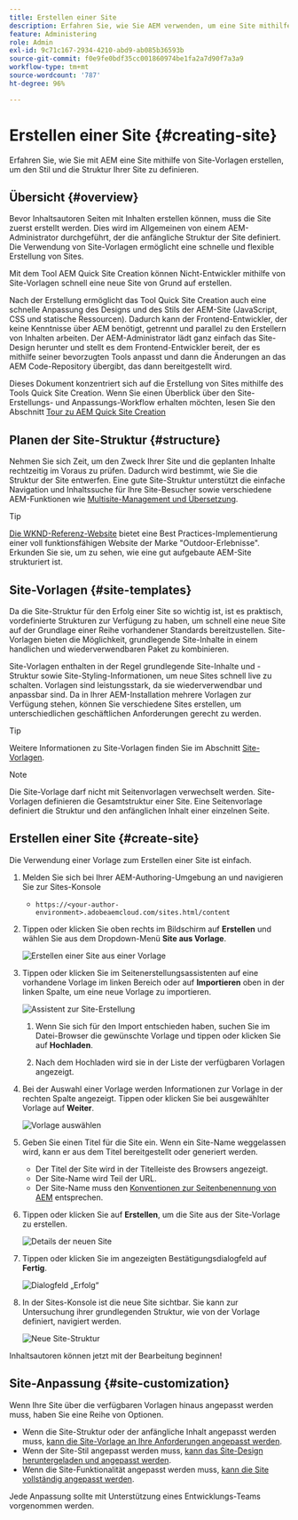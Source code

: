 ```yaml
---
title: Erstellen einer Site
description: Erfahren Sie, wie Sie AEM verwenden, um eine Site mithilfe von Site-Vorlagen zu erstellen, um den Stil und die Struktur Ihrer Site zu definieren.
feature: Administering
role: Admin
exl-id: 9c71c167-2934-4210-abd9-ab085b36593b
source-git-commit: f0e9fe0bdf35cc001860974be1fa2a7d90f7a3a9
workflow-type: tm+mt
source-wordcount: '787'
ht-degree: 96%

---
```


# Erstellen einer Site {#creating-site}

Erfahren Sie, wie Sie mit AEM eine Site mithilfe von Site-Vorlagen erstellen, um den Stil und die Struktur Ihrer Site zu definieren.

## Übersicht {#overview}

Bevor Inhaltsautoren Seiten mit Inhalten erstellen können, muss die Site zuerst erstellt werden. Dies wird im Allgemeinen von einem AEM-Administrator durchgeführt, der die anfängliche Struktur der Site definiert. Die Verwendung von Site-Vorlagen ermöglicht eine schnelle und flexible Erstellung von Sites.

Mit dem Tool AEM Quick Site Creation können Nicht-Entwickler mithilfe von Site-Vorlagen schnell eine neue Site von Grund auf erstellen.

Nach der Erstellung ermöglicht das Tool Quick Site Creation auch eine schnelle Anpassung des Designs und des Stils der AEM-Site (JavaScript, CSS und statische Ressourcen). Dadurch kann der Frontend-Entwickler, der keine Kenntnisse über AEM benötigt, getrennt und parallel zu den Erstellern von Inhalten arbeiten. Der AEM-Administrator lädt ganz einfach das Site-Design herunter und stellt es dem Frontend-Entwickler bereit, der es mithilfe seiner bevorzugten Tools anpasst und dann die Änderungen an das AEM Code-Repository übergibt, das dann bereitgestellt wird.

Dieses Dokument konzentriert sich auf die Erstellung von Sites mithilfe des Tools Quick Site Creation. Wenn Sie einen Überblick über den Site-Erstellungs- und Anpassungs-Workflow erhalten möchten, lesen Sie den Abschnitt [Tour zu AEM Quick Site Creation](/help/journey-sites/quick-site/overview.md)

## Planen der Site-Struktur {#structure}

Nehmen Sie sich Zeit, um den Zweck Ihrer Site und die geplanten Inhalte rechtzeitig im Voraus zu prüfen. Dadurch wird bestimmt, wie Sie die Struktur der Site entwerfen. Eine gute Site-Struktur unterstützt die einfache Navigation und Inhaltssuche für Ihre Site-Besucher sowie verschiedene AEM-Funktionen wie [Multisite-Management und Übersetzung](/help/sites-cloud/administering/msm-and-translation.md).

>[!TIP]
>
>[Die WKND-Referenz-Website](https://wknd.site) bietet eine Best Practices-Implementierung einer voll funktionsfähigen Website der Marke &quot;Outdoor-Erlebnisse&quot;. Erkunden Sie sie, um zu sehen, wie eine gut aufgebaute AEM-Site strukturiert ist.

## Site-Vorlagen {#site-templates}

Da die Site-Struktur für den Erfolg einer Site so wichtig ist, ist es praktisch, vordefinierte Strukturen zur Verfügung zu haben, um schnell eine neue Site auf der Grundlage einer Reihe vorhandener Standards bereitzustellen. Site-Vorlagen bieten die Möglichkeit, grundlegende Site-Inhalte in einem handlichen und wiederverwendbaren Paket zu kombinieren.

Site-Vorlagen enthalten in der Regel grundlegende Site-Inhalte und -Struktur sowie Site-Styling-Informationen, um neue Sites schnell live zu schalten. Vorlagen sind leistungsstark, da sie wiederverwendbar und anpassbar sind. Da in Ihrer AEM-Installation mehrere Vorlagen zur Verfügung stehen, können Sie verschiedene Sites erstellen, um unterschiedlichen geschäftlichen Anforderungen gerecht zu werden.

>[!TIP]
>
>Weitere Informationen zu Site-Vorlagen finden Sie im Abschnitt [Site-Vorlagen](site-templates.md).

>[!NOTE]
>
>Die Site-Vorlage darf nicht mit Seitenvorlagen verwechselt werden. Site-Vorlagen definieren die Gesamtstruktur einer Site. Eine Seitenvorlage definiert die Struktur und den anfänglichen Inhalt einer einzelnen Seite.

## Erstellen einer Site {#create-site}

Die Verwendung einer Vorlage zum Erstellen einer Site ist einfach.

1. Melden Sie sich bei Ihrer AEM-Authoring-Umgebung an und navigieren Sie zur Sites-Konsole

   * `https://<your-author-environment>.adobeaemcloud.com/sites.html/content`

1. Tippen oder klicken Sie oben rechts im Bildschirm auf **Erstellen** und wählen Sie aus dem Dropdown-Menü **Site aus Vorlage**.

   ![Erstellen einer Site aus einer Vorlage](../assets/create-site-from-template.png)

1. Tippen oder klicken Sie im Seitenerstellungsassistenten auf eine vorhandene Vorlage im linken Bereich oder auf **Importieren** oben in der linken Spalte, um eine neue Vorlage zu importieren.

   ![Assistent zur Site-Erstellung](../assets/site-creation-wizard.png)

   1. Wenn Sie sich für den Import entschieden haben, suchen Sie im Datei-Browser die gewünschte Vorlage und tippen oder klicken Sie auf **Hochladen**.

   1. Nach dem Hochladen wird sie in der Liste der verfügbaren Vorlagen angezeigt.

1. Bei der Auswahl einer Vorlage werden Informationen zur Vorlage in der rechten Spalte angezeigt. Tippen oder klicken Sie bei ausgewählter Vorlage auf **Weiter**.

   ![Vorlage auswählen](../assets/select-site-template.png)

1. Geben Sie einen Titel für die Site ein. Wenn ein Site-Name weggelassen wird, kann er aus dem Titel bereitgestellt oder generiert werden.

   * Der Titel der Site wird in der Titelleiste des Browsers angezeigt.
   * Der Site-Name wird Teil der URL.
   * Der Site-Name muss den [Konventionen zur Seitenbenennung von AEM](/help/sites-cloud/authoring/fundamentals/organizing-pages.md#page-name-restrictions-and-best-practices) entsprechen.

1. Tippen oder klicken Sie auf **Erstellen**, um die Site aus der Site-Vorlage zu erstellen.

   ![Details der neuen Site](../assets/create-site-details.png)

1. Tippen oder klicken Sie im angezeigten Bestätigungsdialogfeld auf **Fertig**.

   ![Dialogfeld „Erfolg“](../assets/success.png)

1. In der Sites-Konsole ist die neue Site sichtbar. Sie kann zur Untersuchung ihrer grundlegenden Struktur, wie von der Vorlage definiert, navigiert werden.

   ![Neue Site-Struktur](../assets/new-site.png)

Inhaltsautoren können jetzt mit der Bearbeitung beginnen!

## Site-Anpassung {#site-customization}

Wenn Ihre Site über die verfügbaren Vorlagen hinaus angepasst werden muss, haben Sie eine Reihe von Optionen.

* Wenn die Site-Struktur oder der anfängliche Inhalt angepasst werden muss, [kann die Site-Vorlage an Ihre Anforderungen angepasst werden](site-templates.md).
* Wenn der Site-Stil angepasst werden muss, [kann das Site-Design heruntergeladen und angepasst werden](/help/journey-sites/quick-site/overview.md).
* Wenn die Site-Funktionalität angepasst werden muss, [kann die Site vollständig angepasst werden](/help/implementing/developing/introduction/develop-wknd-tutorial.md).

Jede Anpassung sollte mit Unterstützung eines Entwicklungs-Teams vorgenommen werden.

